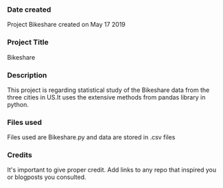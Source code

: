 ### Date created
Project Bikeshare created on May 17 2019

### Project Title
Bikeshare

### Description
This project is regarding statistical study of the Bikeshare data from the three cities in US.It uses the extensive methods from pandas library in python.

### Files used
Files used are Bikeshare.py and data are stored in .csv files

### Credits
It's important to give proper credit. Add links to any repo that inspired you or blogposts you consulted.
